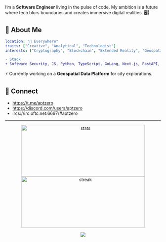 I’m a **Software Engineer** living in the pulse of code. My ambition is a future where tech blurs boundaries and creates immersive digital realities. 🖥️👾

## 🚀 About Me
```yaml
location: "🌆 Everywhere"
traits: ["Creative", "Analytical", "Technologist"]
interests: ["Cryptography", "Blockchain", "Extended Reality", "Geospatial Data", "Cybersecurity"]
```

```diff
- Stack
+ Software Security, JS, Python, TypeScript, GoLang, Next.js, FastAPI, Django, PostgreSQL, PostGIS
```

⚡ Currently working on a **Geospatial Data Platform** for city explorations.


## 🔗 Connect
- https://t.me/aptzero
- https://discord.com/users/aptzero
- ircs://irc.oftc.net:6697/#aptzero

---

<p align="center">
  <img src="https://github-readme-stats.vercel.app/api?username=glaubermagal&show_icons=true&theme=radical&count_private=true" width="400" height="167" alt="stats"> 
  <img src="https://github-readme-streak-stats.herokuapp.com/?user=glaubermagal&theme=radical&count_private=true" width="400" height="167" alt="streak">
</p>

<p align="center">
   <img src="https://capsule-render.vercel.app/api?type=rect&color=gradient&height=5&section=footer"/>
</p>
